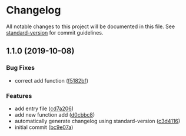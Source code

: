 # Changelog

All notable changes to this project will be documented in this file. See [standard-version](https://github.com/conventional-changelog/standard-version) for commit guidelines.

## 1.1.0 (2019-10-08)


### Bug Fixes

* correct add function ([f5182bf](https://github.com/dpyzo0o/test-commit-message/commit/f5182bf))


### Features

* add entry file ([cd7a206](https://github.com/dpyzo0o/test-commit-message/commit/cd7a206))
* add new function add ([d0cbbc8](https://github.com/dpyzo0o/test-commit-message/commit/d0cbbc8))
* automatically generate changelog using standard-version ([c3d4116](https://github.com/dpyzo0o/test-commit-message/commit/c3d4116))
* initial commit ([bc9e07a](https://github.com/dpyzo0o/test-commit-message/commit/bc9e07a))
